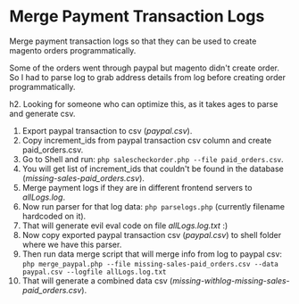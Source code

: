 Merge Payment Transaction Logs
==============================

Merge payment transaction logs so that they can be used to create magento orders programmatically.

Some of the orders went through paypal but magento didn't create order. So I had to parse log to grab address details from log before creating order programmatically.

h2. Looking for someone who can optimize this, as it takes ages to parse and generate csv.

1. Export paypal transaction to csv (*paypal.csv*).
2. Copy increment_ids from paypal transaction csv column and create paid_orders.csv.
3. Go to Shell and run: `php salescheckorder.php --file paid_orders.csv`.
4. You will get list of increment_ids that couldn't be found in the database (*missing-sales-paid_orders.csv*).
5. Merge payment logs if they are in different frontend servers to *allLogs.log*.
6. Now run parser for that log data: `php parselogs.php` (currently filename hardcoded on it).
7. That will generate evil eval code on file  *allLogs.log.txt* :)
8. Now copy exported paypal transaction csv (*paypal.csv*) to shell folder where we have this parser.
9. Then run data merge script that will merge info from log to paypal csv: `php merge_paypal.php --file missing-sales-paid_orders.csv --data paypal.csv --logfile allLogs.log.txt`
10. That will generate a combined data csv (*missing-withlog-missing-sales-paid_orders.csv*).
